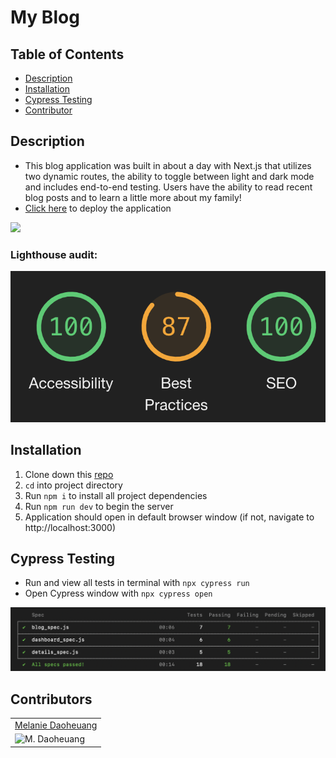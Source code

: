 # My Blog 

## Table of Contents
* [Description](#description)
* [Installation](#installation)
* [Cypress Testing](#cypress)
* [Contributor](#contributor) 

<a name="description"></a>
## Description
 - This blog application was built in about a day with Next.js that utilizes two dynamic routes, the ability to toggle between light and dark mode and includes end-to-end testing. Users have the ability to read recent blog posts and to learn a little more about my family! 
 - [Click here](https://nextjs-blog-roan-seven.vercel.app/) to deploy the application
 
<img src="https://media.giphy.com/media/Gudz8o4uE5gnsh5xNK/giphy-downsized.gif" width="600">

### Lighthouse audit:

![accessibility](./public/images/accessibility.png)

<a name="installation"></a>
## Installation
1. Clone down this [repo](https://github.com/Gifty-capstone/gifty-frontend)
2. `cd` into project directory
3. Run `npm i` to install all project dependencies
4. Run `npm run dev` to begin the server
5. Application should open in default browser window (if not, navigate to http://localhost:3000)

<a name="cypress"></a>
## Cypress Testing 
- Run and view all tests in terminal with `npx cypress run`
- Open Cypress window with `npx cypress open`

![cypress](./public/images/cypress.png)

<a name="contributor"></a>
## Contributors
<table>
    <tr>
        <td><a href="https://github.com/daomeow">Melanie Daoheuang</td>
    </tr>
    <tr>
      <td><img src="https://avatars.githubusercontent.com/u/72346536?v=4" alt="M. Daoheuang" width="125" height="auto" /></td>
</table>

